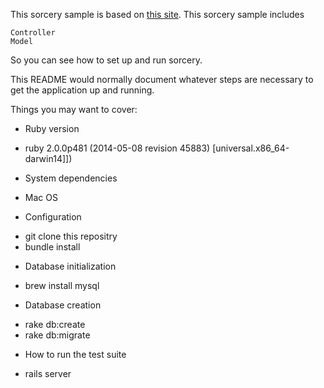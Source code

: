 This sorcery sample is based on [this site](http://dev.classmethod.jp/server-side/ruby-on-rails/ruby-on-rails_sorcery_auth_no1/). This sorcery sample includes
```
Controller
Model
```
So you can see how to set up and run sorcery.

This README would normally document whatever steps are necessary to get the
application up and running.

Things you may want to cover:

* Ruby version
 * ruby 2.0.0p481 (2014-05-08 revision 45883) [universal.x86_64-darwin14]])

* System dependencies
 * Mac OS

* Configuration
 - git clone this repositry
 - bundle install

* Database initialization
 - brew install mysql

* Database creation
 - rake db:create
 - rake db:migrate

* How to run the test suite
 - rails server
